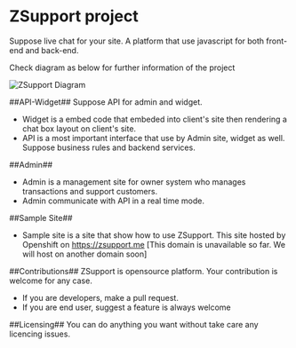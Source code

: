 ZSupport project
========

Suppose live chat for your site. A platform that use javascript for both front-end and back-end.

Check diagram as below for further information of the project

![ZSupport Diagram](https://s3-ap-southeast-1.amazonaws.com/imageware-asia/ZSupport-Diagram.jpg)

##API-Widget##
Suppose API for admin and widget.
  + Widget is a embed code that embeded into client's site then rendering a chat box layout on client's site.
  + API is a most important interface that use by Admin site, widget as well. Suppose business rules and backend services.

##Admin##
  + Admin is a management site for owner system who manages transactions and support customers.
  + Admin communicate with API in a real time mode.

##Sample Site##
  + Sample site is a site that show how to use ZSupport. This site hosted by Openshift on https://zsupport.me [This domain is unavailable so far. We will host on another domain soon]

##Contributions##
  ZSupport is opensource platform. Your contribution is welcome for any case.
  + If you are developers, make a pull request.
  + If you are end user, suggest a feature is always welcome

##Licensing##
  You can do anything you want without take care any licencing issues.
